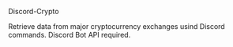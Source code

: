 Discord-Crypto

Retrieve data from major cryptocurrency exchanges usind Discord commands.
Discord Bot API required.


